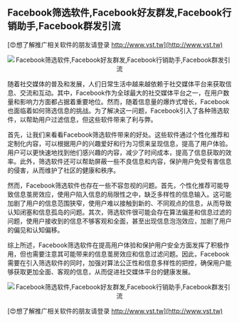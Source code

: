 ## **Facebook筛选软件,Facebook好友群发,Facebook行销助手,Facebook群发引流**

[😍想了解推广相关软件的朋友请登录 http://www.vst.tw](http://www.vst.tw)

 <center><img src="https://vst.tw/MP4/tuiguang/png/2.png" alt="Facebook筛选软件,Facebook好友群发,Facebook行销助手,Facebook群发引流"></center>

随着社交媒体的普及和发展，人们日常生活中越来越依赖于社交媒体平台来获取信息、交流和互动。其中，Facebook作为全球最大的社交媒体平台之一，在用户数量和影响力方面都占据着重要地位。然而，随着信息量的爆炸式增长，Facebook也面临着如何筛选信息的挑战。为了解决这一问题，Facebook引入了各种筛选软件，以帮助用户过滤信息，但这些软件带来了利与弊。

首先，让我们来看看Facebook筛选软件带来的好处。这些软件通过个性化推荐和定制化内容，可以根据用户的兴趣爱好和行为习惯来呈现信息，提高了用户体验。用户可以更快速地找到他们感兴趣的内容，减少了时间成本，提高了信息获取的效率。此外，筛选软件还可以帮助屏蔽一些不良信息和内容，保护用户免受有害信息的侵害，从而维护了社区的健康和秩序。

然而，Facebook筛选软件也存在一些不容忽视的问题。首先，个性化推荐可能导致信息茧房效应，使用户陷入信息的局限性之中，缺乏多样性的信息输入。这可能加剧了用户的信息范围狭窄，使用户难以接触到新的、不同观点的信息，从而导致认知闭塞和信息孤岛的问题。其次，筛选软件很可能会存在算法偏差和信息过滤的问题，使用户接收到的信息不够客观和全面，甚至出现信息泡泡效应，加剧了用户的偏见和认知偏移。

综上所述，Facebook筛选软件在提高用户体验和保护用户安全方面发挥了积极作用，但也需要注意其可能带来的信息茧房效应和信息过滤问题。因此，Facebook需要在引入筛选软件的同时，加强对算法公正性和信息多样性的把控，确保用户能够获取更加全面、客观的信息，从而促进社交媒体平台的健康发展。

 <center><img src="https://vst.tw/MP4/tuiguang/png/7.png" alt="Facebook筛选软件,Facebook好友群发,Facebook行销助手,Facebook群发引流"></center>

[😍想了解推广相关软件的朋友请登录 http://www.vst.tw](http://www.vst.tw)




